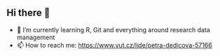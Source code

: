 ## Hi there 👋

- 🌱 I’m currently learning R, Git and everything around research data management
- 📫 How to reach me: https://www.vut.cz/lide/petra-dedicova-57166
   

<!--
**DedicovaP/DedicovaP** is a ✨ _special_ ✨ repository because its `README.md` (this file) appears on your GitHub profile.

Here are some ideas to get you started:

- 🔭 I’m currently working on ...
- 👯 I’m looking to collaborate on ...
- 🤔 I’m looking for help with ...
- 💬 Ask me about ...
- 📫 How to reach me: ...
- 😄 Pronouns: ...
- ⚡ Fun fact: ...
-->
